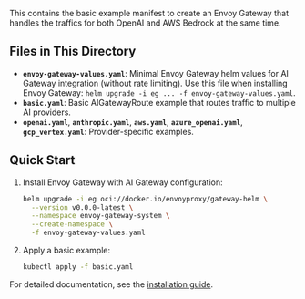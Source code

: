 This contains the basic example manifest to create an Envoy Gateway that handles
the traffics for both OpenAI and AWS Bedrock at the same time.

## Files in This Directory

- **`envoy-gateway-values.yaml`**: Minimal Envoy Gateway helm values for AI Gateway integration (without rate limiting). Use this file when installing Envoy Gateway: `helm upgrade -i eg ... -f envoy-gateway-values.yaml`.
- **`basic.yaml`**: Basic AIGatewayRoute example that routes traffic to multiple AI providers.
- **`openai.yaml`**, **`anthropic.yaml`**, **`aws.yaml`**, **`azure_openai.yaml`**, **`gcp_vertex.yaml`**: Provider-specific examples.

## Quick Start

1. Install Envoy Gateway with AI Gateway configuration:
   ```bash
   helm upgrade -i eg oci://docker.io/envoyproxy/gateway-helm \
     --version v0.0.0-latest \
     --namespace envoy-gateway-system \
     --create-namespace \
     -f envoy-gateway-values.yaml
   ```

2. Apply a basic example:
   ```bash
   kubectl apply -f basic.yaml
   ```

For detailed documentation, see the [installation guide](https://gateway.envoyproxy.io/ai-gateway/docs/getting-started/installation).
